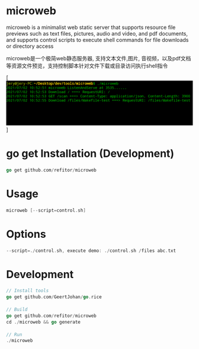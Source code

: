 # microweb
microweb is a minimalist web static server that supports resource file previews such as text files, pictures, audio and video, and pdf documents, and supports control scripts to execute shell commands for file downloads or directory access

microweb是一个极简web静态服务器, 支持文本文件,图片, 音视频，以及pdf文档等资源文件预览，支持控制脚本针对文件下载或目录访问执行shell指令

[![image](demo.png)]

# go get Installation (Development)
```go
go get github.com/refitor/microweb
```

# Usage
```go
microweb [--script=control.sh]
```

# Options
```go
--script=./control.sh, execute demo: ./control.sh /files abc.txt
```

# Development
```go
// Install tools
go get github.com/GeertJohan/go.rice

// Build
go get github.com/refitor/microweb
cd ./microweb && go generate

// Run
./microweb

```
